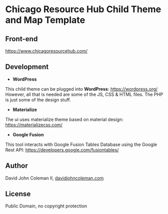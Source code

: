 # Chicago Resource Hub Child Theme and Map Template

## Front-end

https://www.chicagoresourcehub.com/

## Development

* **WordPress**

This child theme can be plugged into **WordPress**: https://wordpress.org/ However,
all that is needed are some of the JS, CSS & HTML files.  The PHP is just some
of the design stuff.

* **Materialize**

The ui uses materialize theme based on material design: https://materializecss.com/

* **Google Fusion**

This tool interacts with Google Fusion Tables Database using the Google Rest API: https://developers.google.com/fusiontables/

## Author

David John Coleman II, [davidjohncoleman.com](https://www.davidjohncoleman.com/)

## License

Public Domain, no copyright protection
